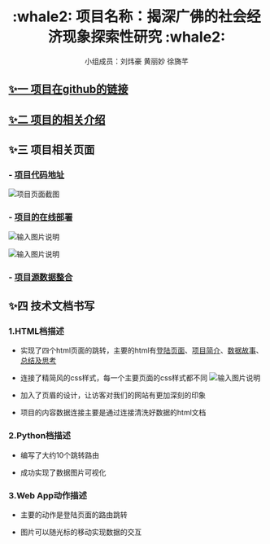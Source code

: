 
<div align="center">

<h1>:whale2: 项目名称：揭深广佛的社会经济现象探索性研究
 :whale2:</h1>

<p> 小组成员：刘炜豪 黄丽妙 徐旖芊</p>

</div>

## [✨一 项目在github的链接](https://github.com/HuangLiMiao/python)

## [✨二 项目的相关介绍](https://github.com/HuangLiMiao/python/blob/master/README.md)

## ✨三 项目相关页面

### - [项目代码地址](https://github.com/HuangLiMiao/python-end/tree/master/Election)
![项目页面截图](https://images.gitee.com/uploads/images/2020/0105/203432_fc1bc315_2229822.png)

### - [项目的在线部署](http://huanglimiao.pythonanywhere.com/)
![输入图片说明](https://images.gitee.com/uploads/images/2020/0105/204033_6b066039_2229822.gif "2.gif")

![输入图片说明](https://images.gitee.com/uploads/images/2020/0105/215053_87ee4afd_2229822.png "3.png")

### - [项目源数据整合](https://github.com/HuangLiMiao/python-end/tree/master/data)


## ✨四 技术文档书写

### 1.HTML档描述
- 实现了四个html页面的跳转，主要的html有[登陆页面](http://huanglimiao.pythonanywhere.com/election/)、[项目简介](http://huanglimiao.pythonanywhere.com/feedback?username=zuoye)、[数据故事](http://huanglimiao.pythonanywhere.com/election/zuoye/)、[总结及思考](http://huanglimiao.pythonanywhere.com/election/zuoye/selected)

- 连接了精简风的css样式，每一个主要页面的css样式都不同
![输入图片说明](https://images.gitee.com/uploads/images/2020/0105/223021_bed557b4_2229822.png)

- 加入了页眉的设计，让访客对我们的网站有更加深刻的印象

- 项目的内容数据连接主要是通过连接清洗好数据的html文档

### 2.Python档描述
- 编写了大约10个跳转路由

- 成功实现了数据图片可视化


### 3.Web App动作描述
- 主要的动作是登陆页面的路由跳转

- 图片可以随光标的移动实现数据的交互


